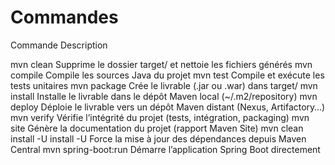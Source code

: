 # Commandes

Commande	            Description

mvn clean	            Supprime le dossier target/ et nettoie les fichiers générés
mvn compile	            Compile les sources Java du projet
mvn test	            Compile et exécute les tests unitaires
mvn package	            Crée le livrable (.jar ou .war) dans target/
mvn install	            Installe le livrable dans le dépôt Maven local (~/.m2/repository)
mvn deploy	            Déploie le livrable vers un dépôt Maven distant (Nexus, Artifactory…)
mvn verify	            Vérifie l’intégrité du projet (tests, intégration, packaging)
mvn site	            Génère la documentation du projet (rapport Maven Site)
mvn clean install -U    install -U	Force la mise à jour des dépendances depuis Maven Central
mvn spring-boot:run	    Démarre l’application Spring Boot directement